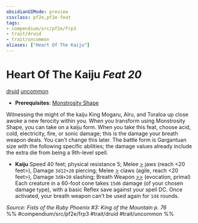 ```yaml
---
obsidianUIMode: preview
cssclass: pf2e,pf2e-feat
tags:
- compendium/src/pf2e/frp3
- trait/druid
- trait/uncommon
aliases: ["Heart Of The Kaiju"]
---
```

# Heart Of The Kaiju  *Feat 20*  
[druid](../../Rules/traits/druid.md)  [uncommon](../../Rules/traits/uncommon.md)  

- **Prerequisites**: [Monstrosity Shape](monstrosity-shape.md)

Witnessing the might of the kaiju King Mogaru, Alru, and Toraloa up close awoke a new ferocity within you. When you transform using Monstrosity Shape, you can take on a kaiju form. When you take this feat, choose acid, cold, electricity, fire, or sonic damage; this is the damage your breath weapon deals. You can't change this later. The battle form is Gargantuan size with the following specific abilities; the damage values already include the extra die from being a 9th-level spell.

- **Kaiju** Speed 40 feet; physical resistance 5; Melee [>](../../Rules/core-rulebook/chapter-9-playing-the-game.md#Actions "Single Action") jaws (reach <20 feet>), Damage `3d12+20` piercing; Melee [>](../../Rules/core-rulebook/chapter-9-playing-the-game.md#Actions "Single Action") claws (agile, reach <20 feet>), Damage `3d8+20` slashing; Breath Weapon [>>](../../Rules/core-rulebook/chapter-9-playing-the-game.md#Actions "Two-Action") (evocation, primal) Each creature in a 60-foot cone takes `15d6` damage (of your chosen damage type), with a basic Reflex save against your spell DC. Once activated, your breath weapon can't be used again for `1d4` rounds.

*Source: Fists of the Ruby Phoenix #3: King of the Mountain p. 76*  
%% #compendium/src/pf2e/frp3 #trait/druid #trait/uncommon %%